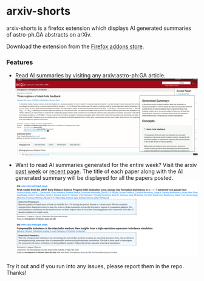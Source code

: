 # arxiv-shorts
arxiv-shorts is a firefox extension which displays AI generated summaries of astro-ph.GA abstracts on arXiv.

Download the extension from the [Firefox addons store](https://addons.mozilla.org/en-US/firefox/addon/arxiv-shorts/). 

### Features
- Read AI summaries by visiting any arxiv:astro-ph:GA article.
![](arxiv-shorts-demo3.gif)

- Want to read AI summaries generated for the entire week? Visit the arxiv [past week](https://arxiv.org/list/astro-ph.GA/pastweek?skip=0&show=500) or [recent page](https://arxiv.org/list/astro-ph.GA/recent). The title of each paper along with the AI generated summary will be displayed for all the papers posted.
![](arxiv-shorts-demo2.png)

Try it out and if you run into any issues, please report them in the repo. Thanks!
